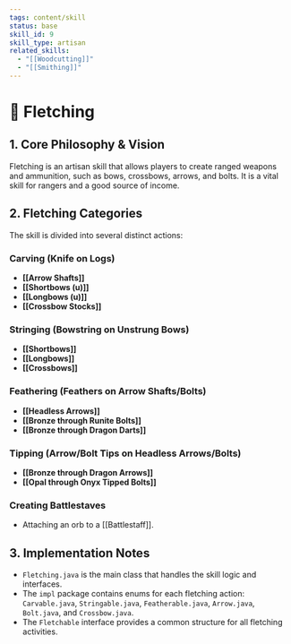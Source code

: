```yaml
---
tags: content/skill
status: base
skill_id: 9
skill_type: artisan
related_skills:
  - "[[Woodcutting]]"
  - "[[Smithing]]"
---
```


# 🏹 Fletching

## 1. Core Philosophy & Vision
Fletching is an artisan skill that allows players to create ranged weapons and ammunition, such as bows, crossbows, arrows, and bolts. It is a vital skill for rangers and a good source of income.

## 2. Fletching Categories
The skill is divided into several distinct actions:

### Carving (Knife on Logs)
-   **[[Arrow Shafts]]**
-   **[[Shortbows (u)]]**
-   **[[Longbows (u)]]**
-   **[[Crossbow Stocks]]**

### Stringing (Bowstring on Unstrung Bows)
-   **[[Shortbows]]**
-   **[[Longbows]]**
-   **[[Crossbows]]**

### Feathering (Feathers on Arrow Shafts/Bolts)
-   **[[Headless Arrows]]**
-   **[[Bronze through Runite Bolts]]**
-   **[[Bronze through Dragon Darts]]**

### Tipping (Arrow/Bolt Tips on Headless Arrows/Bolts)
-   **[[Bronze through Dragon Arrows]]**
-   **[[Opal through Onyx Tipped Bolts]]**

### Creating Battlestaves
-   Attaching an orb to a [[Battlestaff]].

## 3. Implementation Notes
-   `Fletching.java` is the main class that handles the skill logic and interfaces.
-   The `impl` package contains enums for each fletching action: `Carvable.java`, `Stringable.java`, `Featherable.java`, `Arrow.java`, `Bolt.java`, and `Crossbow.java`.
-   The `Fletchable` interface provides a common structure for all fletching activities.